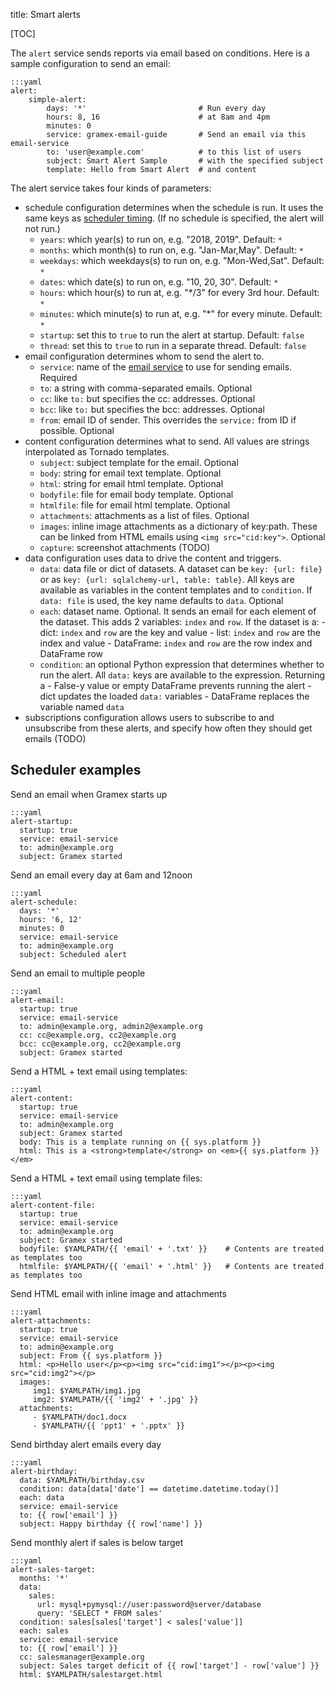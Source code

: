 title: Smart alerts

[TOC]

The `alert` service sends reports via email based on conditions. Here is a
sample configuration to send an email:

    :::yaml
    alert:
        simple-alert:
            days: '*'                         # Run every day
            hours: 8, 16                      # at 8am and 4pm
            minutes: 0
            service: gramex-email-guide       # Send an email via this email-service
            to: 'user@example.com'            # to this list of users
            subject: Smart Alert Sample       # with the specified subject
            template: Hello from Smart Alert  # and content

The alert service takes four kinds of parameters:

- schedule configuration determines when the schedule is run. It uses the same
  keys as [scheduler timing](../scheduler/#scheduler-timing). (If no schedule is
  specified, the alert will not run.)
  - `years`: which year(s) to run on, e.g. "2018, 2019". Default: `*`
  - `months`: which month(s) to run on, e.g. "Jan-Mar,May". Default: `*`
  - `weekdays`: which weekdays(s) to run on, e.g. "Mon-Wed,Sat". Default: `*`
  - `dates`: which date(s) to run on, e.g. "10, 20, 30". Default: `*`
  - `hours`: which hour(s) to run at, e.g. "*/3" for every 3rd hour. Default: `*`
  - `minutes`: which minute(s) to run at, e.g. "*" for every minute. Default: `*`
  - `startup`: set this to `true` to run the alert at startup. Default: `false`
  - `thread`: set this to `true` to run in a separate thread. Default: `false`
- email configuration determines whom to send the alert to.
  - `service`: name of the [email service](../email/) to use for sending emails. Required
  - `to`: a string with comma-separated emails. Optional
  - `cc`: like `to:` but specifies the cc: addresses. Optional
  - `bcc`: like `to:` but specifies the bcc: addresses. Optional
  - `from`: email ID of sender. This overrides the `service:` from ID if possible. Optional
- content configuration determines what to send. All values are strings interpolated as Tornado templates.
  - `subject`: subject template for the email. Optional
  - `body`: string for email text template. Optional
  - `html`: string for email html template. Optional
  - `bodyfile`: file for email body template. Optional
  - `htmlfile`: file for email html template. Optional
  - `attachments`: attachments as a list of files. Optional
  - `images`: inline image attachments as a dictionary of key:path. These
    can be linked from HTML emails using `<img src="cid:key">`. Optional
  - `capture`: screenshot attachments (TODO)
- data configuration uses data to drive the content and triggers.
  - `data`: data file or dict of datasets. A dataset can be `key: {url: file}` or
    as `key: {url: sqlalchemy-url, table: table}`. All keys are available as
    variables in the content templates and to `condition`. If `data: file` is
    used, the key name defaults to `data`. Optional
  - `each`: dataset name. Optional. It sends an email for each element of the
    dataset. This adds 2 variables: `index` and `row`. If the dataset is a:
        - dict: `index` and `row` are the key and value
        - list: `index` and `row` are the index and value
        - DataFrame: `index` and `row` are the row index and DataFrame row
  - `condition`: an optional Python expression that determines whether to run the
    alert. All `data:` keys are available to the expression. Returning a
        - False-y value or empty DataFrame prevents running the alert
        - dict updates the loaded `data:` variables
        - DataFrame replaces the variable named `data`
- subscriptions configuration allows users to subscribe to and unsubscribe from
  these alerts, and specify how often they should get emails (TODO)

## Scheduler examples

Send an email when Gramex starts up

    :::yaml
    alert-startup:
      startup: true
      service: email-service
      to: admin@example.org
      subject: Gramex started

Send an email every day at 6am and 12noon

    :::yaml
    alert-schedule:
      days: '*'
      hours: '6, 12'
      minutes: 0
      service: email-service
      to: admin@example.org
      subject: Scheduled alert

Send an email to multiple people

    :::yaml
    alert-email:
      startup: true
      service: email-service
      to: admin@example.org, admin2@example.org
      cc: cc@example.org, cc2@example.org
      bcc: cc@example.org, cc2@example.org
      subject: Gramex started

Send a HTML + text email using templates:

    :::yaml
    alert-content:
      startup: true
      service: email-service
      to: admin@example.org
      subject: Gramex started
      body: This is a template running on {{ sys.platform }}
      html: This is a <strong>template</strong> on <em>{{ sys.platform }}</em>

Send a HTML + text email using template files:

    :::yaml
    alert-content-file:
      startup: true
      service: email-service
      to: admin@example.org
      subject: Gramex started
      bodyfile: $YAMLPATH/{{ 'email' + '.txt' }}    # Contents are treated as templates too
      htmlfile: $YAMLPATH/{{ 'email' + '.html' }}   # Contents are treated as templates too

Send HTML email with inline image and attachments

    :::yaml
    alert-attachments:
      startup: true
      service: email-service
      to: admin@example.org
      subject: From {{ sys.platform }}
      html: <p>Hello user</p><p><img src="cid:img1"></p><p><img src="cid:img2"></p>
      images:
         img1: $YAMLPATH/img1.jpg
         img2: $YAMLPATH/{{ 'img2' + '.jpg' }}
      attachments:
         - $YAMLPATH/doc1.docx
         - $YAMLPATH/{{ 'ppt1' + '.pptx' }}

Send birthday alert emails every day

    :::yaml
    alert-birthday:
      data: $YAMLPATH/birthday.csv
      condition: data[data['date'] == datetime.datetime.today()]
      each: data
      service: email-service
      to: {{ row['email'] }}
      subject: Happy birthday {{ row['name'] }}

Send monthly alert if sales is below target

    :::yaml
    alert-sales-target:
      months: '*'
      data:
        sales:
          url: mysql+pymysql://user:password@server/database
          query: 'SELECT * FROM sales'
      condition: sales[sales['target'] < sales['value']]
      each: sales
      service: email-service
      to: {{ row['email'] }}
      cc: salesmanager@example.org
      subject: Sales target deficit of {{ row['target'] - row['value'] }}
      html: $YAMLPATH/salestarget.html

